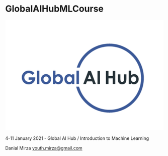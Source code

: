 # GlobalAIHubMLCourse

![Global AI Hub](Images/logo.png)

4-11 January 2021 - Global AI Hub / Introduction to Machine Learning 

Danial Mirza
youth.mirza@gmail.com
